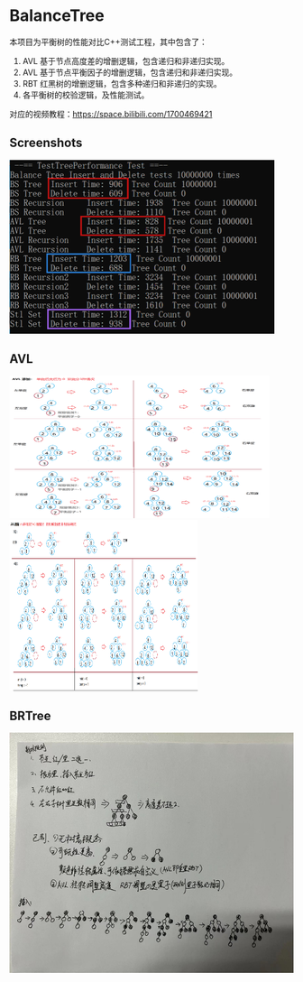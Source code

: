 # BalanceTree

本项目为平衡树的性能对比C++测试工程，其中包含了：

1. AVL 基于节点高度差的增删逻辑，包含递归和非递归实现。
2. AVL 基于节点平衡因子的增删逻辑，包含递归和非递归实现。
3. RBT 红黑树的增删逻辑，包含多种递归和非递归的实现。
4. 各平衡树的校验逻辑，及性能测试。

对应的视频教程：https://space.bilibili.com/1700469421 

## Screenshots
<img width="470" height="308" src="https://github.com/sicaril/BalanceTree/blob/main/result.png"/>

## AVL
<img width="461" height="252" src="https://github.com/sicaril/BalanceTree/blob/main/Document/AVL%20%E5%B9%B3%E8%A1%A1%E5%9B%A0%E5%AD%90%20%E5%A2%9E%E5%88%A0.png"/>
<img width="334" height="303" src="https://github.com/sicaril/BalanceTree/blob/main/Document/AVL%20%E5%B9%B3%E8%A1%A1%E5%9B%A0%E5%AD%90%20%E5%88%A0%E9%99%A4(m%E4%B8%BA0).png"/>

## BRTree
<img width="569" height="426" src="https://github.com/sicaril/BalanceTree/blob/main/Document/RBT%20%E6%8F%92%E5%85%A5.jpg"/>

